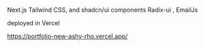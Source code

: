 
Next.js
Tailwind CSS, and shadcn/ui components Radix-ui , EmailJs

deployed in Vercel

https://portfolio-new-ashy-rho.vercel.app/
